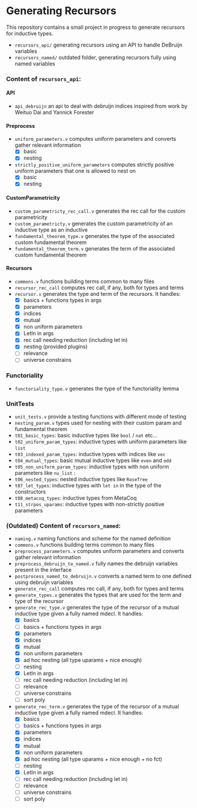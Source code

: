 # Generating Recursors

This repository contains a small project in progress to generate recursors for inductive types.
- `recursors_api/` generating recursors using an API to handle DeBruijn variables
- `recursors_named/` outdated folder, generating recursors fully using named variables


### Content of `recursors_api`:

#### API
- `api_debruijn` an api to deal with debruijn indices inspired from work by Weituo Dai and Yannick Forester

#### Preprocess
- `uniform_parameters.v` computes uniform parameters and converts gather relevant
information
  - [X] basic
  - [X] nesting
- `strictly_positive_uniform_parameters` computes strictly positive uniform parameters that one is allowed to nest on
  - [X] basic
  - [X] nesting

#### CustomParametricity
- `custom_parametricty_rec_call.v` generates the rec call for the custom parametricity
- `custom_parametricty.v` generates the custom parametricity of an inductive type as an inductive
- `fundamental_theorem_type.v` generates the type of the associated custom fundamental theorem
- `fundamental_theorem_term.v` generates the term of the associated custom fundamental theorem

#### Recursors
- `commons.v` functions building terms common to many files
- `recursor_rec_call` computes rec call, if any, both for types and terms
- `recursor.v` generates the type and term of the recursors. It handles:
  - [X] basics + functions types in args
  - [X] parameters
  - [X] indices
  - [X] mutual
  - [X] non uniform parameters
  - [X] LetIn in args
  - [X] rec call needing reduction (including let in)
  - [X] nesting (provided plugins)
  - [ ] relevance
  - [ ] universe constrains

### Functoriality
- `functoriality_type.v` generates the type of the functoriality lemma

### UnitTests
- `unit_tests.v` provide a testing functions with different mode of testing
- `nesting_param.v` types used for nesting with their custom param and fundamental theorem
- `t01_basic_types`: basic inductive types like `bool` / `nat` etc...
- `t02_uniform_param_types`: inductive types with uniform parameters like `list`
- `t03_indexed_param_types`: inductive types with indices like `vec`
- `t04_mutual_types`: basic mutual inductive types like `even` and `odd`
- `t05_non_uniform_param_types`: inductive types with non uniform parameters like `nu_list` :
- `t06_nested_types`: nested inductive types like `RoseTree`
- `t07_let_types`: inductive types with `let in` in the type of the constructors
- `t08_metacoq_types`: inductive types from MetaCoq
- `t11_strpos_uparams`: inductive types with non-strictly positive parameters





### (Outdated) Content of `recursors_named`:
- `naming.v` naming functions and scheme for the named definition
- `commons.v` functions building terms common to many files
- `preprocess_parameters.v` computes uniform parameters and converts gather relevant
information
- `preprocess_debruijn_to_named.v` fully names the debruijn variables present in the interface
- `postprocess_named_to_debruijn.v` converts a named term to one
   defined using debruijn variables
- `generate_rec_call` computes rec call, if any, both for types and terms
- `generate_types.v` generates the types that are used for the term and type of
    the recursor
- `generate_rec_type.v` generates the type of the recursor of a mutual inductive type given a fully named mdecl. It handles:
  - [X] basics
  - [ ] basics + functions types in args
  - [X] parameters
  - [X] indices
  - [X] mutual
  - [X] non uniform parameters
  - [X] ad hoc nesting (all type uparams + nice enough)
  - [ ] nesting
  - [X] LetIn in args
  - [ ] rec call needing reduction (including let in)
  - [ ] relevance
  - [ ] universe constrains
  - [ ] sort poly
- `generate_rec_term.v` generates the type of the recursor of a mutual inductive type given a fully named mdecl. It handles:
  - [X] basics
  - [ ] basics + functions types in args
  - [X] parameters
  - [X] indices
  - [X] mutual
  - [X] non uniform parameters
  - [X] ad hoc nesting (all type uparams + nice enough + no fct)
  - [ ] nesting
  - [X] LetIn in args
  - [ ] rec call needing reduction (including let in)
  - [ ] relevance
  - [ ] universe constrains
  - [ ] sort poly
